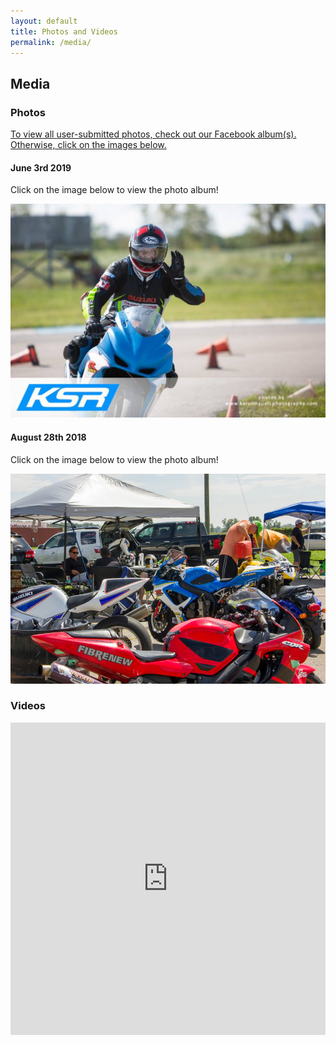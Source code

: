 ```yaml
---
layout: default
title: Photos and Videos
permalink: /media/
---
```


## Media

### Photos

[To view all user-submitted photos, check out our Facebook album(s). Otherwise, click on the images below.](https://www.facebook.com/groups/kwsportracing/photos/?filter=albums)

#### June 3rd 2019

Click on the image below to view the photo album!

[![20190603](/img/gallery/20190603.jpg)](https://www.facebook.com/media/set/?set=oa.2323560264581824)

#### August 28th 2018

Click on the image below to view the photo album!

[![20180828](/img/gallery/20180828.jpg)](https://www.facebook.com/media/set/?set=oa.2158698174401368)

### Videos

<iframe width="100%" height="500px" src="https://www.youtube.com/embed/04iVIVKCyrg" frameborder="0" allow="accelerometer; autoplay; encrypted-media; gyroscope; picture-in-picture" allowfullscreen></iframe>

